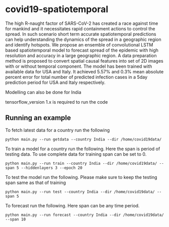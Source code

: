 # covid19-spatiotemporal

The high R-naught factor of SARS-CoV-2 has created a race against time for mankind and it necessitates rapid containment actions to control the spread. In such scenario short term accurate spatiotemporal predictions can help understanding the dynamics of the spread in a geographic region and identify hotspots. We propose an ensemble of convolutional LSTM based spatiotemporal model to forecast spread of the epidemic with high resolution and accuracy in a large geographic region. A data preparation method is proposed to convert spatial causal features into set of 2D images with or without temporal component. The model has been trained with available data for USA and Italy. It achieved 5.57% and 0.3% mean absolute percent error for total number of predicted infection cases in a 5day prediction period for USA and Italy respectively.

Modelling can also be done for India

tensorflow_version 1.x is required to run the code

## Running an example
To fetch latest data for a country run the following
```
python main.py --run getdata --country India --dir /home/covid19data/
```
To train a model for a country run the following. Here the span is period of testing data. To use complete data for training span can be set to 0.
```
python main.py --run train --country India --dir /home/covid19data/ --span 5 --hiddenlayers 3 --epoch 20
```
To test the model run the following. Please make sure to keep the testing span same as that of training
```
python main.py --run test --country India --dir /home/covid19data/ --span 5
```
To forecast run the following. Here span can be any time period.
```
python main.py --run forecast --country India --dir /home/covid19data/ --span 10
```
